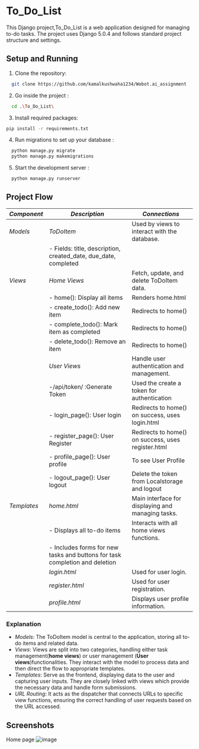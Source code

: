 
# To_Do_List

This Django project,To_Do_List is a web application designed for managing to-do tasks. The project uses Django 5.0.4 and follows standard project structure and settings.
## Setup and Running 

1. Clone the repository:

```bash
  git clone https://github.com/kamalkushwaha1234/Wobot.ai_assignment
```
2. Go inside the project :
```bash
  cd .\To_Do_List\
```
3. Install required packages:

```bash
pip install -r requirements.txt
```
4. Run migrations to set up your database  :

```bash
  python manage.py migrate
  python manage.py makemigrations
```
5.  Start the development server  :

```bash
  python manage.py runserver
```
## Project Flow

| *Component*   | *Description*                                                                                             | *Connections*                                   |
|-----------------|-------------------------------------------------------------------------------------------------------------|---------------------------------------------------|
| *Models*      | *ToDoItem*                                                                                                | Used by views to interact with the database.      |
|                 | - Fields: title, description, created_date, due_date, completed                                             |                                                                                             |
| *Views*       | *Home Views*                                                                                              | Fetch, update, and delete ToDoItem data.          |
|                 | - home(): Display all items                                                                                 | Renders home.html                               |
|                 | - create_todo(): Add new item                                                                               | Redirects to home()                               |
|                 | - complete_todo(): Mark item as completed                                                                   | Redirects to home()                               |
|                 | - delete_todo(): Remove an item                                                                             | Redirects to home()                               |
|                 | *User Views*                                                                                              | Handle user authentication and management.        |
|                 |-/api/token/ :Generate Token                                                                                               |Used the create a token for authentication         
|                 | - login_page(): User login                                                                                  | Redirects to home() on success, uses login.html |
|                 | - register_page(): User Register                                                                                  | Redirects to home() on success, uses register.html |
|                 | - profile_page(): User profile                                                                                  | To see User Profile |
|                 | - logout_page(): User logout                                                                                  | Delete the token from Localstorage and logout
| *Templates*   | *home.html*                                                                                               | Main interface for displaying and managing tasks. |
|                 | - Displays all to-do items                                                                                  | Interacts with all home views functions.          |
|                 | - Includes forms for new tasks and buttons for task completion and deletion                                 |                                                   |
|                 | *login.html*                                                                                              | Used for user login.                              |
|                 | *register.html*                                                                                            | Used for user registration.                       |
|                 | *profile.html*                                                                                            | Displays user profile information.                 |

### Explanation
- *Models*: The ToDoItem model is central to the application, storing all to-do items and related data.
- *Views*: Views are split into two categories, handling either task management(**home views**) or user management (**User views**)functionalities. They interact with the model to process data and then direct the flow to appropriate templates.
- *Templates*: Serve as the frontend, displaying data to the user and capturing user inputs. They are closely linked with views which provide the necessary data and handle form submissions.
- *URL Routing*: It acts as the dispatcher that connects URLs to specific view functions, ensuring the correct handling of user requests based on the URL accessed.


## Screenshots
Home page
![image](https://github.com/kamalkushwaha1234/Wobot.ai_assignment/assets/131939203/bd700ae7-ef95-4207-acda-b3a112db407f)




